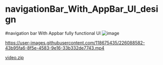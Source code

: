 # navigationBar_With_AppBar_UI_design
#navigation bar With  Appbar fully functional UI
![image](https://user-images.githubusercontent.com/118675435/226088186-1dbcba32-eadd-44dc-ae0e-b8739caf60ed.png)



https://user-images.githubusercontent.com/118675435/226088582-43b95fa6-8f5e-4583-9e16-33b332de7743.mp4


[video.zip](https://github.com/AmitIMT/navigationBar_With_AppBar_UI_design/files/11007646/video.zip)



